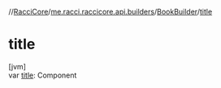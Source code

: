 //[RacciCore](../../../index.md)/[me.racci.raccicore.api.builders](../index.md)/[BookBuilder](index.md)/[title](title.md)

# title

[jvm]\
var [title](title.md): Component
